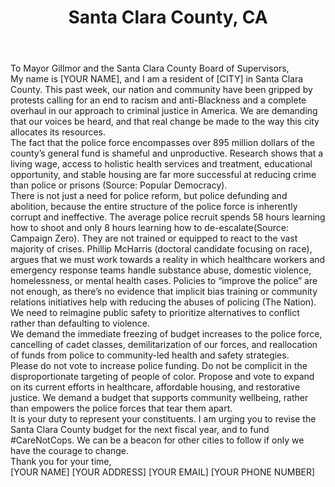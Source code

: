 ---
title: Santa Clara County, CA
permalink: "/santaclaracounty"
name: Letter to Mayor and County Board of Supervisors
city: Santa Clara County
state: CA
layout: email
recipients:
- lgillmor@santaclaraca.gov
- mike.wasserman@bos.sccgov.org
- cindy.chavez@bos.sccgov.org
- dave.cortese@bos.sccgov.org
- supervisor.ellenberg@bos.sccgov.org
- supervisor.simitian@bos.sccgov.org
subject: Los Altos Hills Resident for Defunding the Police Force
body: |-
    To Mayor Gillmor and the Santa Clara County Board of Supervisors,

    My name is [YOUR NAME], and I am a resident of [CITY] in Santa Clara County. This past week, our nation and community have been gripped by protests calling for an end to racism and anti-Blackness and a complete overhaul in our approach to criminal justice in America. We are demanding that our voices be heard, and that real change be made to the way this city allocates its resources.

    The fact that the police force encompasses over 895 million dollars of the county’s general fund is shameful and unproductive. Research shows that a living wage, access to holistic health services and treatment, educational opportunity, and stable housing are far more successful at reducing crime than police or prisons (Source: Popular Democracy).

    There is not just a need for police reform, but police defunding and abolition, because the entire structure of the police force is inherently corrupt and ineffective. The average police recruit spends 58 hours learning how to shoot and only 8 hours learning how to de-escalate(Source: Campaign Zero). They are not trained or equipped to react to the vast majority of crises. Phillip McHarris (doctoral candidate focusing on race), argues that we must work towards a reality in which healthcare workers and emergency response teams handle substance abuse, domestic violence, homelessness, or mental health cases. Policies to “improve the police” are not enough, as there’s no evidence that implicit bias training or community relations initiatives help with reducing the abuses of policing (The Nation). We need to reimagine public safety to prioritize alternatives to conflict rather than defaulting to violence.

    We demand the immediate freezing of budget increases to the police force, cancelling of cadet classes, demilitarization of our forces, and reallocation of funds from police to community-led health and safety strategies.

    Please do not vote to increase police funding. Do not be complicit in the disproportionate targeting of people of color. Propose and vote to expand on its current efforts in healthcare, affordable housing, and restorative justice. We demand a budget that supports community wellbeing, rather than empowers the police forces that tear them apart.

    It is your duty to represent your constituents. I am urging you to revise the Santa Clara County budget for the next fiscal year, and to fund #CareNotCops. We can be a beacon for other cities to follow if only we have the courage to change.

    Thank you for your time,

    [YOUR NAME]
    [YOUR ADDRESS]
    [YOUR EMAIL]
    [YOUR PHONE NUMBER]
---